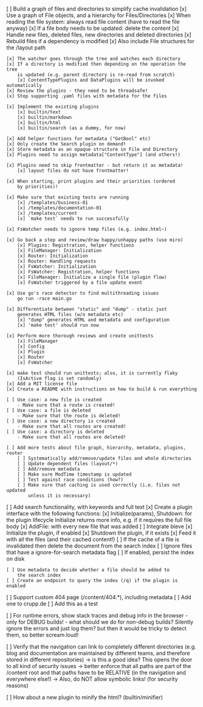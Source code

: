 [ ] Build a graph of files and directories to simplify cache invalidation
    [x] Use a graph of File objects, and a hierarchy for Files/Directories
    [x] When reading the file system: always read file content (have to
        read the file anyway)
    [x] If a file body needs to be updated: delete the content
    [x] Handle new files, deleted files, new directories and deleted directories
    [x] Rebuild files if a dependency is modified
    [x] Also include File structures for the /layout path

    [x] The watcher goes through the tree and watches each directory
    [x] If a directory is modified then depending on the operation the tree
        is updated (e.g. parent directory is re-read from scratch)
        [x] ContentTypePlugins and DataPlugins will be invoked automatically
    [x] Review the plugins - they need to be threadsafe!
    [x] Stop supporting .yaml files with metadata for the files

    [x] Implement the existing plugins
        [x] builtin/text
        [x] builtin/markdown
        [x] builtin/html
        [x] builtin/search (as a dummy, for now)

    [x] Add helper functions for metadata ("GetBool" etc)
    [x] Only create the Search plugin on demand!
    [x] Store metadata as an opaque structure in File and Directory
    [x] Plugins need to assign metadata["ContentType"] (and others!)

    [x] Plugins need to skip frontmatter - but return it as metadata!
        [x] layout files do not have frontmatter!

    [x] When starting, print plugins and their priorities (ordered
        by priorities)!

    [x] Make sure that existing tests are running
        [x] /templates/business-01
        [x] /templates/documentation-01
        [x] /templates/current
        [x] `make test` needs to run successfully

    [x] FsWatcher needs to ignore temp files (e.g. index.html~)

    [x] Go back a step and review/draw happy/unhappy paths (use miro)
        [x] Plugins: Registration, helper functions
        [x] FileManager: Initialization
        [x] Router: Initialization
        [x] Router: Handling requests
        [x] FsWatcher: Initialization
        [x] FsWatcher: Registration, helper functions
        [x] FileManager: Initialize a single file (plugin flow)
        [x] FsWatcher triggered by a file update event

    [x] Use go's race detector to find multithreading issues
        go run -race main.go

    [x] Differentiate between "static" and "dump" - static just
        generates HTML files (w/o metadata etc)
        [x] "dump" generates HTML and metadata and configuration
        [x] 'make test' should run now

    [x] Perform more thorough reviews and create unittests
        [x] FileManager
        [x] Config
        [x] Plugin
        [x] Router
        [x] FsWatcher

    [x] make test should run unittests; also, it is currently flaky
        (IsActive flag is set randomly)
    [x] Add a MIT license file
    [x] Create a README with instructions on how to build & run everything

    [ ] Use case: a new file is created
        - Make sure that a route is created!
    [ ] Use case: a file is deleted
        - Make sure that the route is deleted!
    [ ] Use case: a new directory is created
        - Make sure that all routes are created!
    [ ] Use case: a directory is deleted
        - Make sure that all routes are deleted!

    [ ] Add more tests about file graph, hierarchy, metadata, plugins, router
        [ ] Systematically add/remove/update files and whole directories
        [ ] Update dependent files (layout/*)
        [ ] Add/remove metadata
        [ ] Make sure ModTime timestamp is updated
        [ ] Test against race conditions (how?)
        [ ] Make sure that caching is used correctly (i.e. files not updated
            unless it is necessary)

[ ] Add search functionality, with keywords and full text
    [x] Create a plugin interface with the following functions:
        [x] Initialize(params), Shutdown: for the plugin lifecycle
            Initialize returns more info, e.g. if it requires the full
            file body
        [x] AddFile: with every new file that was added
    [ ] Integrate bleve
        [x] Initialize the plugin, if enabled
        [x] Shutdown the plugin, if it exists
        [x] Feed it with all the files (and their cached content!)
        [ ] If the cache of a file is invalidated then delete the document
            from the search index
        [ ] Ignore files that have a ignore-for-search metadata flag
        [ ] If enabled, persist the index on disk

    [ ] Use metadata to decide whether a file should be added to
        the search index
    [ ] Create an endpoint to query the index (/q) if the plugin is enabled

[ ] Support custom 404 page (/content/404.\*), including metadata
    [ ] Add one to crupp.de
    [ ] Add this as a test

[ ] For runtime errors, show stack traces and debug info in the browser
    - only for DEBUG builds!
    - what should we do for non-debug builds? Silently ignore the errors
        and just log them? but then it would be tricky to detect them, so
        better scream loud!

[ ] Verify that the navigation can link to completely different directories
    (e.g. blog and documentation are maintained by different teams, and
    therefore stored in different repositories)
    -> is this a good idea? This opens the door to all kind of security
        issues
    -> better enforce that all paths are part of the /content root
        and that paths have to be RELATIVE (in the navigation and
        everywhere else!)
    -> Also, do NOT allow symbolic links! (for security reasons)

[ ] How about a new plugin to minify the html? (builtin/minifier)

